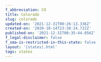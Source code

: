 ```yaml
---
f_abbreviation: CO
title: Colorado
slug: colorado
updated-on: '2021-12-31T00:26:13.336Z'
created-on: '2020-10-14T23:38:14.722Z'
published-on: '2021-12-31T00:35:44.056Z'
f_legal-disclaimer: false
f_sma-is-restricted-in-this-state: false
layout: '[states].html'
tags: states
---
```



